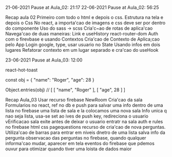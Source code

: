 21-06-2021 Pause at Aula_02: 21:17
22-06-2021 Pause at Aula_02: 56:25


Recap aula 02
Primeiro com todo o html e depois o css. Estrutura na tela e depois o Css
No react, a importa'cao de imagens e css deve ser por dentro do componente
Uso do sass -> scss
Cria'c~ao de rotas de aplica'cao
Navega'cao de duas maneiras: Link e useHistory react-router-dom
Auth com o firevbase e usando Contextos
Cria'cao de Contexto de Aplica;cao pelo App
Login google, type, usar usuario no State
Usando infos em dois lugares
Refatorar contexto em um lugar separado e cra'cao do useHook

23-06-2021 Pause at Aula_03: 12:00

react-hot-toast


const obj = {
    "name": "Roger",
    "age": 28
}

Object.entries(obj) // [ [ "name", "Roger" ], [ "age", 28 ] ]

Recap Aula_03
Usar recurso firebase
NewRoom Cria'cao da sala
Formularios no react, ref no db e push para salvar uma info dentro de uma lista no firebase
uma lista de sala e la colocamos uma nova sala
Info unica q nao seja lista, usa-se set ao ives de push
key, redireciona o usuario
vErificacao sala exite antes de deixar o usuario entratr na sala
auth e rules no firebase
html css pagequestions
recurso de cria'cao de nova perguntas. Utiliza'cao de barras para entrar em niveis dnetro de uma lista
salva info da pergunta
observacao das perguntas no firebase, quando qualquer informa'cao mudar, aparecer em tela
eventos do firebase que pdemos ouvur para otimizar quando tiver uma loista de dados maior
